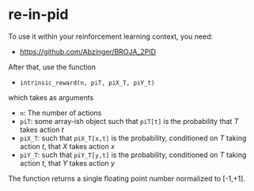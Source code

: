 # re-in-pid

To use it within your reinforcement learning context, you need:
* https://github.com/Abzinger/BROJA_2PID

After that, use the function
* `intrinsic_reward(n, piT, piX_T, piY_t)`

which takes as arguments
* `n`: The number of actions
* `piT`: some array-ish object such that `piT[t]` is the probability that _T_ takes action _t_
* `piX_T`: such that `piX_T[x,t]` is the probability, conditioned on _T_ taking action _t_, that _X_ takes action _x_
* `piY_T`: such that `piY_T[y,t]` is the probability, conditioned on _T_ taking action _t_, that _Y_ takes action _y_

The function returns a single floating point number normalized to [-1,+1].
